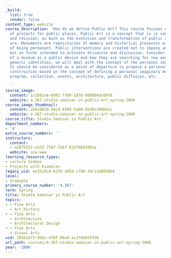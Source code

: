 ```yaml
---
_build:
  list: true
  render: false
content_type: website
course_description: 'How do we define Public Art? This course focuses on the production
  of projects for public places. Public Art is a concept that is in constant discussion
  and revision, as much as the evolution and transformation of public spaces and cities
  are. Monuments are repositories of memory and historical presences with the expectation
  of being permanent. Public interventions are created not to impose and be temporary,
  but as forms intended to activate discourse and discussion. Considering the concept
  of a museum as a public device and how they are searching for new ways of avoiding
  generic identities, we will deal with the concept of the personal imaginary museum.
  It should be considered as a point of departure to propose a personal individual
  construction based on the concept of defining a personal imaginary museum - concept,
  program, collection, events, architecture, public diffusion, etc.

  '
course_image:
  content: 1c1b81e8-6991-ff60-1d78-980904dc69f8
  website: 4-367-studio-seminar-in-public-art-spring-2006
course_image_thumbnail:
  content: 2e41d818-56cd-8f68-5ab0-5bd0c390b42c
  website: 4-367-studio-seminar-in-public-art-spring-2006
course_title: Studio Seminar in Public Art
department_numbers:
- '4'
extra_course_numbers: ''
instructors:
  content:
  - a2675552-e333-7f6f-7eb7-62d70b83d81e
  website: ocw-www
learning_resource_types:
- Lecture Videos
- Projects with Examples
legacy_uid: ee35c8c6-b37b-dd5d-c796-34c13d0830b4
level:
- Graduate
primary_course_number: '4.367'
term: Spring
title: Studio Seminar in Public Art
topics:
- - Fine Arts
  - Art History
- - Fine Arts
  - Architecture
  - Architectural Design
- - Fine Arts
  - Visual Arts
uid: 383e2473-994c-4f0f-80ad-ac27deb5f439
url_path: courses/4-367-studio-seminar-in-public-art-spring-2006
year: '2006'
---
```

